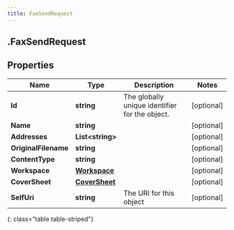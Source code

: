 ```yaml
---
title: FaxSendRequest
---
```

## .FaxSendRequest

## Properties

|Name | Type | Description | Notes|
|------------ | ------------- | ------------- | -------------|
| **Id** | **string** | The globally unique identifier for the object. | [optional] |
| **Name** | **string** |  | [optional] |
| **Addresses** | **List&lt;string&gt;** |  | [optional] |
| **OriginalFilename** | **string** |  | [optional] |
| **ContentType** | **string** |  | [optional] |
| **Workspace** | [**Workspace**](Workspace.html) |  | [optional] |
| **CoverSheet** | [**CoverSheet**](CoverSheet.html) |  | [optional] |
| **SelfUri** | **string** | The URI for this object | [optional] |
{: class="table table-striped"}



